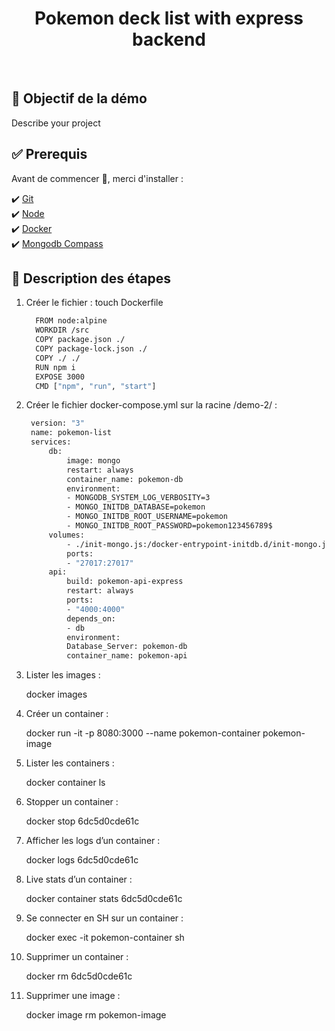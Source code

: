 <h1 align="center">Pokemon deck list with express backend </h1>

<br>

## :dart: Objectif de la démo

Describe your project

## :white_check_mark: Prerequis

Avant de commencer :checkered_flag:, merci d'installer :

:heavy_check_mark: [Git](https://git-scm.com)\
 :heavy_check_mark: [Node](https://nodejs.org/en/)\
 :heavy_check_mark: [Docker](https://confluence.axa.com/confluence/display/AFAGUILDS/Installation+Docker)\
 :heavy_check_mark: [Mongodb Compass](https://www.mongodb.com/try/download/compass)

## :checkered_flag: Description des étapes

1. Créer le fichier : touch Dockerfile

    ```bash
      FROM node:alpine
      WORKDIR /src
      COPY package.json ./
      COPY package-lock.json ./
      COPY ./ ./
      RUN npm i
      EXPOSE 3000
      CMD ["npm", "run", "start"]

    ```

2. Créer le fichier docker-compose.yml sur la racine /demo-2/ :

   ```bash
    version: "3"
    name: pokemon-list
    services:
        db:
            image: mongo
            restart: always
            container_name: pokemon-db
            environment:
            - MONGODB_SYSTEM_LOG_VERBOSITY=3
            - MONGO_INITDB_DATABASE=pokemon
            - MONGO_INITDB_ROOT_USERNAME=pokemon
            - MONGO_INITDB_ROOT_PASSWORD=pokemon123456789$
        volumes:
            - ./init-mongo.js:/docker-entrypoint-initdb.d/init-mongo.js:ro
            ports:
            - "27017:27017"
        api:
            build: pokemon-api-express
            restart: always
            ports:
            - "4000:4000"
            depends_on:
            - db
            environment:
            Database_Server: pokemon-db
            container_name: pokemon-api


    ```

3. Lister les images :

    docker images

4. Créer un container :

    docker run -it -p 8080:3000 --name pokemon-container pokemon-image

5. Lister les containers :

    docker container ls

6. Stopper un container :

    docker stop 6dc5d0cde61c

7. Afficher les logs d’un container :

    docker logs 6dc5d0cde61c

8. Live stats d’un container :

    docker container stats 6dc5d0cde61c

9. Se connecter en SH sur un container :

    docker exec -it pokemon-container sh

10. Supprimer un container :

    docker rm 6dc5d0cde61c

11. Supprimer une image :

    docker image rm pokemon-image
